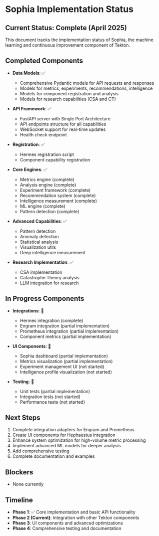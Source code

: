 # Sophia Implementation Status

## Current Status: Complete (April 2025)

This document tracks the implementation status of Sophia, the machine learning and continuous improvement component of Tekton.

## Completed Components

- **Data Models**: ✅ 
  - Comprehensive Pydantic models for API requests and responses
  - Models for metrics, experiments, recommendations, intelligence
  - Models for component registration and analysis
  - Models for research capabilities (CSA and CT)

- **API Framework**: ✅
  - FastAPI server with Single Port Architecture
  - API endpoints structure for all capabilities
  - WebSocket support for real-time updates
  - Health check endpoint

- **Registration**: ✅
  - Hermes registration script
  - Component capability registration

- **Core Engines**: ✅
  - Metrics engine (complete)
  - Analysis engine (complete)
  - Experiment framework (complete)
  - Recommendation system (complete)
  - Intelligence measurement (complete)
  - ML engine (complete)
  - Pattern detection (complete)

- **Advanced Capabilities**: ✅
  - Pattern detection 
  - Anomaly detection
  - Statistical analysis
  - Visualization utils
  - Deep intelligence measurement

- **Research Implementation**: ✅
  - CSA implementation
  - Catastrophe Theory analysis
  - LLM integration for research

## In Progress Components

- **Integrations**: 🔄
  - Hermes integration (complete)
  - Engram integration (partial implementation)
  - Prometheus integration (partial implementation)
  - Component metrics (partial implementation)

- **UI Components**: 🔄
  - Sophia dashboard (partial implementation)
  - Metrics visualization (partial implementation)
  - Experiment management UI (not started)
  - Intelligence profile visualization (not started)

- **Testing**: 🔄
  - Unit tests (partial implementation)
  - Integration tests (not started)
  - Performance tests (not started)

## Next Steps

1. Complete integration adapters for Engram and Prometheus
2. Create UI components for Hephaestus integration
3. Enhance system optimization for high-volume metric processing
4. Implement advanced ML models for deeper analysis
5. Add comprehensive testing
6. Complete documentation and examples

## Blockers

- None currently

## Timeline

- **Phase 1**: ✅ Core implementation and basic API functionality
- **Phase 2 (Current)**: Integration with other Tekton components
- **Phase 3**: UI components and advanced optimizations
- **Phase 4**: Comprehensive testing and documentation